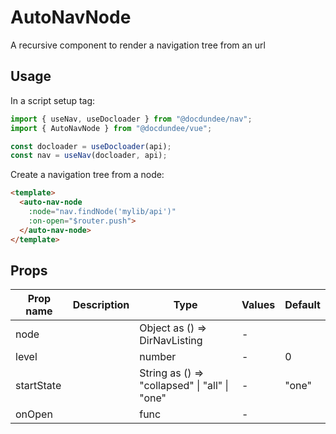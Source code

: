 # AutoNavNode

A recursive component to render a navigation tree from an url

## Usage

In a script setup tag:

```ts
import { useNav, useDocloader } from "@docdundee/nav";
import { AutoNavNode } from "@docdundee/vue";

const docloader = useDocloader(api);
const nav = useNav(docloader, api);
```

Create a navigation tree from a node:

```html
<template>
  <auto-nav-node 
    :node="nav.findNode('mylib/api')"
    :on-open="$router.push">
  </auto-nav-node>
</template>
```

## Props

| Prop name  | Description | Type                                             | Values | Default |
| ---------- | ----------- | ------------------------------------------------ | ------ | ------- |
| node       |             | Object as () =&gt; DirNavListing                 | -      |         |
| level      |             | number                                           | -      | 0       |
| startState |             | String as () =&gt; "collapsed" \| "all" \| "one" | -      | "one"   |
| onOpen     |             | func                                             | -      |         |

